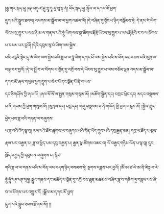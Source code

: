 ﻿  
།རྒྱ་གར་སྐད་དུ། ཥཊ་བཧུ་ཛ་ཤུ་ཀླཱ་ཏཱ་རཱ་སཱ་དྷ་ནཾ། བོད་སྐད་དུ། སྒྲོལ་མ་དཀར་མོ་ཕྱག་  
དྲུག་མའི་སྒྲུབ་ཐབས། འཕགས་མ་སྒྲོལ་མ་ལ་ཕྱག་འཚལ་ལོ། །དེ་བཞིན་དུ་སྟོང་པ་ཉིད་བསྒོམས་ཏེ། དེ་ནས་རཾ་ཡིག་ཡོངས་སུ་གྱུར་པ་ལས་ཉི་མ་ལ་གནས་པའི་ཧཱུཾ་ཡིག་ལས་སྣ་ཚོགས་རྡོ་རྗེ་ཡོངས་སུ་གྱུར་པ་ལས་རྡོ་རྗེའི་ར་བ་ལ་སོགས་པ་བསམ་པར་བྱའོ། །དེའི་དབུས་སུ་པཾ་ཡིག་ལས་སྐྱེས་  
པའི་པདྨའི་སྟེང་དུ་ཨཾ་ཡིག་ལས་སྐྱེས་པའི་ཟླ་བ་ལ་ཧཱུཾ་ཡིག་དཀར་པོ་ལས་སྐྱེས་པའི་ས་བོན་དང་བཅས་པའི་ཨུཏྤ་ལ་བལྟ་བར་བྱའོ། །དེ་ལ་སྤྲོ་བ་ལ་སོགས་པ་སྔོན་དུ་འགྲོ་བས་དེ་ཡོངས་སུ་གྱུར་པ་ལས་བཅོམ་ལྡན་འདས་མ་སྒྲོལ་མ་དཀར་མོ་ཞལ་གསུམ་ཕྱག་དྲུག་པ་སེར་པོ་དང་སྔོན་པོ་ནི་གཡས་  
དང་ཅིག་ཤོས་ཀྱི་ཞལ་ལོ། །ཞལ་སོ་སོ་ལ་སྤྱན་གསུམ་གསུམ་མོ། །མཆོག་སྦྱིན་དང། བགྲང་ཕྲེང་དང། མདའ་བསྣམས་པ་ནི་གཡས་ཀྱི་ཕྱག་གསུམ་མོ། །ཨུཏྤལ་དང། པདྨ་དང། གཞུ་བསྣམས་པ་ནི་གཡོན་གྱི་ཕྱག་གསུམ་མོ། །སྐྱིལ་ཀྲུང་ཕྱེད་པས་ཟླ་བའི་གདན་ལ་བཞུགས་  
པ་ཟླ་བའི་འོད་ལྟ་བུ། རལ་པའི་ཐོར་ཚུགས་ལ་བཞུགས་པའི་དོན་ཡོད་གྲུབ་པའི་དབུ་རྒྱན་ཅན། དབུ་ལ་ཐོད་པ་ལྔས་རྣམ་པར་བརྒྱན་པ། ཟླ་བ་ཕྱེད་པས་དབུ་བརྒྱན་པ། རྒྱན་སྣ་ཚོགས་འཆང་བ། ལོ་བརྒྱད་གཉིས་ལོན་པ་ལྟ་བུ། དུར་ཁྲོད་བརྒྱད་ཀྱི་དབུས་ན་བཞུགས་པ། སྙིང་  
གའི་ཟླ་བ་ལ་གནས་པའི་ས་བོན་ལས་བདག་ཉིད་བསམས་ཏེ། སྔགས་བཟླས་པར་བྱའོ། །ཨོཾ་ཨ་ཙ་ལེ་ཨ་ནི་མིཏྟ་བ་རེ་ཧཱུཾ་ཧཱུཾ་ཕཊ་ཕཊ་སཱཧཱ། སྨྱུང་གནས་དང་མཆོད་པ་སྔོན་དུ་འགྲོ་བས་ཐུན་མཚམས་བཞིར་ཟླ་བ་གཅིག་ཏུ་བཟླས་པས་ཞི་བ་ལ་སོགས་པར་འགྱུར་རོ། །སྒྲོལ་མ་དཀར་མོ་ཕྱག་  
དྲུག་མའི་སྒྲུབ་ཐབས་རྫོགས་སོ།། །།  
  
